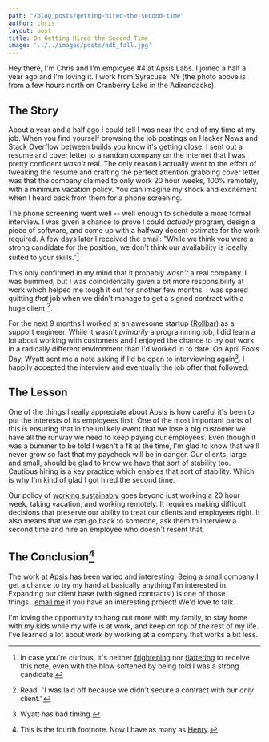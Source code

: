 ```yaml
---
path: "/blog_posts/getting-hired-the-second-time"
author: chris
layout: post
title: On Getting Hired the Second Time
image: '../../images/posts/adk_fall.jpg'
---
```


Hey there, I'm Chris and I'm employee #4 at Apsis Labs. I joined a half a year ago and I'm loving it. I work from Syracuse, NY (the photo above is from a few hours north on Cranberry Lake in the Adirondacks).

## The Story

About a year and a half ago I could tell I was near the end of my time at my job. When you find yourself browsing the job postings on Hacker News and Stack Overflow between builds you know it's getting close. I sent out a resume and cover letter to a random company on the internet that I was pretty confident _wasn't_ real. The only reason I actually went to the effort of tweaking the resume and crafting the perfect attention grabbing cover letter was that the company claimed to only work 20 hour weeks, 100% remotely, with a minimum vacation policy. You can imagine my shock and excitement when I heard back from them for a phone screening.

The phone screening went well -- well enough to schedule a more formal interview. I was given a chance to prove I could *actually* program, design a piece of software, and come up with a halfway decent estimate for the work required. A few days later I received the email: "While we think you were a strong candidate for the position, we don't think our availability is ideally suited to your skills."[^1]

This only confirmed in my mind that it probably *wasn't* a real company. I was bummed, but I was coincidentally given a bit more responsibility at work which helped me tough it out for another few months. I was spared quitting *that* job when we didn't manage to get a signed contract with a huge client [^2].

For the next 9 months I worked at an awesome startup ([Rollbar](https://www.rollbar.com)) as a support engineer. While it wasn't _primarily_ a programming job, I did learn a lot about working with customers and I enjoyed the chance to try out work in a radically different environment than I'd worked in to date. On April Fools Day, Wyatt sent me a note asking if I'd be open to interviewing again[^3]. I happily accepted the interview and eventually the job offer that followed.

## The Lesson

One of the things I really appreciate about Apsis is how careful it's been to put the interests of its employees first. One of the most important parts of this is ensuring that in the unlikely event that we lose a big customer we have all the runway we need to keep paying our employees. Even though it was a bummer to be told I wasn't a fit at the time, I'm glad to know that we'll never grow so fast that my paycheck will be in danger. Our clients, large and small, should be glad to know we have that sort of stability too. Cautious hiring is a key practice which enables that sort of stability. Which is why I'm kind of glad I got hired the second time.

Our policy of [working sustainably](https://apsis.io/apsis/blog/2015/04/23/work-sustainably) goes beyond just working a 20 hour week, taking vacation, and working remotely. It requires making difficult decisions that preserve our ability to treat our clients and employees right. It also means that we can go back to someone, ask them to interview a second time and hire an employee who doesn't resent that.

## The Conclusion[^4]</sup>

The work at Apsis has been varied and interesting. Being a small company I get a chance to try my hand at basically anything I'm interested in. Expanding our client base (with signed contracts!) is one of those things...[email me](mailto:chris@apsis.io) if you have an interesting project! We'd love to talk.

I'm loving the opportunity to hang out more with my family, to stay home with my kids while my wife is at work, and keep on top of the rest of my life. I've learned a lot about work by working at a company that works a bit less.

[^1]: In case you're curious, it's neither [frightening](https://www.apsis.io/blog/2015/04/23/work-sustainably#fn1) nor [flattering](https://www.apsis.io/blog/2016/02/01/number-one-employee#fn1) to receive this note, even with the blow softened by being told I was a strong candidate.
[^2]: Read: "I was laid off because we didn't secure a contract with our *only* client."
[^3]: Wyatt has bad timing.
[^4]: This is the fourth footnote. Now I have as many as [Henry](https://www.apsis.io/blog/2016/02/01/number-one-employee).
